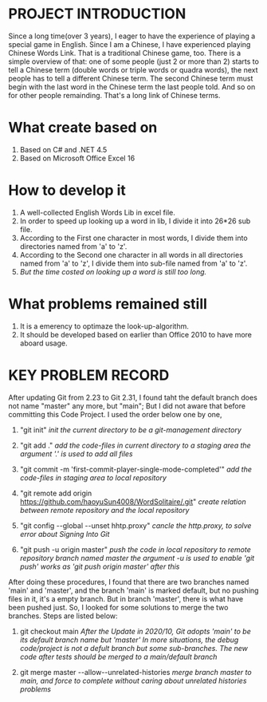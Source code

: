 # PROJECT INTRODUCTION
Since a long time(over 3 years), I eager to have the experience of playing a special game in English. Since I am a Chinese, I have experienced playing Chinese Words Link. That is a traditional Chinese game, too. There is a simple overview  of that: one of some people (just 2 or more than 2) starts to tell a Chinese term (double words or triple words or quadra words), the next people has to tell a different Chinese term. The second Chinese term must begin with the last word in the Chinese term the last people told. And so on for other people remainding.
That's a long link of Chinese terms.

# What create based on
1. Based on C# and .NET 4.5
2. Based on Microsoft Office Excel 16

# How to develop it
1. A well-collected English Words Lib in excel file.
2. In order to speed up looking up a word in lib, I divide it into 26*26 sub file.
3. According to the First one character in most words, I divide them into directories named from 'a' to 'z'.
4. According to the Second one character in all words in all directories named from 'a' to 'z', I divide them into sub-file named from 'a' to 'z'.
5. *But the time costed on looking up a word is still too long.*

# What problems remained still
1. It is a emerency to optimaze the look-up-algorithm.
2. It should be developed based on earlier than Office 2010 to have more aboard usage.

# KEY PROBLEM RECORD
After updating Git from 2.23 to Git 2.31, I found taht the default branch does not name "master" any more,
but "main"; But I did not aware that before committing this Code Project. I used the order below one by one,
1. "git init"
*init the current directory to be a git-management directory*

2. "git add ."
*add the code-files in current directory to a staging area*
*the argument '.' is used to add all files*

3. "git commit -m 'first-commit-player-single-mode-completed'"
*add the code-files in staging area to local repository*

4. "git remote add origin https://github.com/haoyuSun4008/WordSolitaire/.git" 
*create relation between remote repository and the local repository*

5. "git config --global --unset hhtp.proxy"
*cancle the http.proxy, to solve error about Signing Into Git*

6. "git push -u origin master"
*push the code in local repository to remote repository branch named master*
*the argument -u is used to enable 'git push' works as 'git push origin master' after this*

After doing these procedures, I found that there are two branches named 'main' and 'master', and the branch 'main' is marked default, but no pushing files in it, it's a empty branch. But in branch 'master', there is what have been pushed just. So, I looked for some solutions to merge the two branches. Steps are listed below:

1. git checkout main
*After the Update in 2020/10, Git adopts 'main' to be its default branch name but 'master'*
*In more situations, the debug code/project is not a defult branch but some sub-branches. The new code after tests should be merged to a main/default branch*

2. git merge master --allow--unrelated-histories
*merge branch master to main, and force to complete without caring about unrelated histories problems*